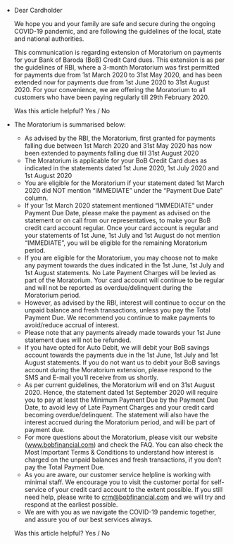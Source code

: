 *   Dear Cardholder
    
    We hope you and your family are safe and secure during the ongoing COVID-19 pandemic, and are following the guidelines of the local, state and national authorities.
    
    This communication is regarding extension of Moratorium on payments for your Bank of Baroda (BoB) Credit Card dues. This extension is as per the guidelines of RBI, where a 3-month Moratorium was first permitted for payments due from 1st March 2020 to 31st May 2020, and has been extended now for payments due from 1st June 2020 to 31st August 2020. For your convenience, we are offering the Moratorium to all customers who have been paying regularly till 29th February 2020.
    
    Was this article helpful? Yes / No
    
*   The Moratorium is summarised below:
    
    *   As advised by the RBI, the Moratorium, first granted for payments falling due between 1st March 2020 and 31st May 2020 has now been extended to payments falling due till 31st August 2020
    *   The Moratorium is applicable for your BoB Credit Card dues as indicated in the statements dated 1st June 2020, 1st July 2020 and 1st August 2020
    *   You are eligible for the Moratorium if your statement dated 1st March 2020 did NOT mention “IMMEDIATE” under the “Payment Due Date” column.
    *   If your 1st March 2020 statement mentioned “IMMEDIATE” under Payment Due Date, please make the payment as advised on the statement or on call from our representatives, to make your BoB credit card account regular. Once your card account is regular and your statements of 1st June, 1st July and 1st August do not mention “IMMEDIATE”, you will be eligible for the remaining Moratorium period.
    *   If you are eligible for the Moratorium, you may choose not to make any payment towards the dues indicated in the 1st June, 1st July and 1st August statements. No Late Payment Charges will be levied as part of the Moratorium. Your card account will continue to be regular and will not be reported as overdue/delinquent during the Moratorium period.
    *   However, as advised by the RBI, interest will continue to occur on the unpaid balance and fresh transactions, unless you pay the Total Payment Due. We recommend you continue to make payments to avoid/reduce accrual of interest.
    *   Please note that any payments already made towards your 1st June statement dues will not be refunded.
    *   If you have opted for Auto Debit, we will debit your BoB savings account towards the payments due in the 1st June, 1st July and 1st August statements. If you do not want us to debit your BoB savings account during the Moratorium extension, please respond to the SMS and E-mail you’ll receive from us shortly.
    *   As per current guidelines, the Moratorium will end on 31st August 2020. Hence, the statement dated 1st September 2020 will require you to pay at least the Minimum Payment Due by the Payment Due Date, to avoid levy of Late Payment Charges and your credit card becoming overdue/delinquent. The statement will also have the interest accrued during the Moratorium period, and will be part of payment due.
    *   For more questions about the Moratorium, please visit our website (www.bobfinancial.com) and check the FAQ. You can also check the Most Important Terms & Conditions to understand how interest is charged on the unpaid balances and fresh transactions, if you don’t pay the Total Payment Due.
    *   As you are aware, our customer service helpline is working with minimal staff. We encourage you to visit the customer portal for self-service of your credit card account to the extent possible. If you still need help, please write to crm@bobfinancial.com and we will try and respond at the earliest possible.
    *   We are with you as we navigate the COVID-19 pandemic together, and assure you of our best services always.
    
    Was this article helpful? Yes / No